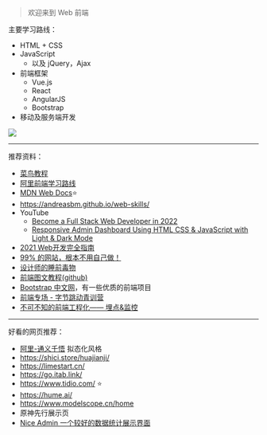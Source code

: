 
> 欢迎来到 Web 前端

主要学习路线：
- HTML + CSS
- JavaScript 
  - 以及 jQuery，Ajax
- 前端框架
  - Vue.js
  - React
  - AngularJS
  - Bootstrap
- 移动及服务端开发


<img src="https://img-1301102143.cos.ap-beijing.myqcloud.com/20230329235356.png">

------------------

推荐资料：
- [菜鸟教程](https://www.runoob.com/)
- [阿里前端学习路线](https://edu.aliyun.com/roadmap/frontend)
- [MDN Web Docs](https://developer.mozilla.org/zh-CN/docs/Learn)⭐
- https://andreasbm.github.io/web-skills/
- YouTube
  - [Become a Full Stack Web Developer in 2022](https://www.youtube.com/watch?v=xORdz1Hi9Gc)
  - [Responsive Admin Dashboard Using HTML CSS & JavaScript with Light & Dark Mode](https://www.youtube.com/watch?v=BOF79TAIkYQ)
- [2021 Web开发完全指南](https://www.bilibili.com/video/BV11p4y1H7eu)
- [99% 的网站，根本不用自己做！](https://www.bilibili.com/video/BV1CM4y137kF)
- [设计师的睡前毒物](https://space.bilibili.com/606305397)
- [前端图文教程(github)](https://github.com/qianguyihao/Web)
- [Bootstrap 中文网](https://www.bootcss.com/)，有一些优质的前端项目
- [前端专场 - 字节跳动青训营](https://juejin.cn/post/7196393365314322489)
- [不可不知的前端工程化—— 埋点&监控](https://juejin.cn/post/7247770501324996664)

---------------------

好看的网页推荐：
- [阿里-通义千悟](https://tingwu.aliyun.com/home?cid=20) 拟态化风格
- https://shici.store/huajianji/
- https://limestart.cn/
- https://go.itab.link/
- https://www.tidio.com/ ⭐
- https://hume.ai/
- https://www.modelscope.cn/home
- 原神先行展示页
- [Nice Admin 一个较好的数据统计展示界面](https://bootstrapmade.com/nice-admin-bootstrap-admin-html-template/)